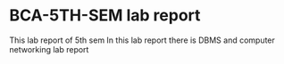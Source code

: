 # BCA-5TH-SEM lab report
This lab report of 5th sem
In this lab report there is DBMS and computer networking lab report

